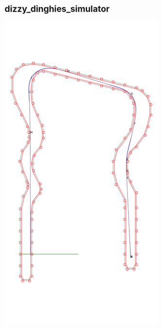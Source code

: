 # dizzy_dinghies_simulator

![Demo image](https://github.com/whiteted-strats/dizzy_dinghies_simulator/blob/main/imgs/c1_17_flat_small.png?raw=true)
